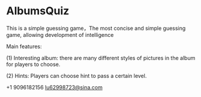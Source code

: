 # AlbumsQuiz

This is a simple guessing game，The most concise and simple guessing game, allowing development of intelligence


Main features:

(1) Interesting album: there are many different styles of pictures in the album for players to choose.

(2) Hints: Players can choose hint to pass a certain level. 

+1 9096182156 lu62998723@sina.com

